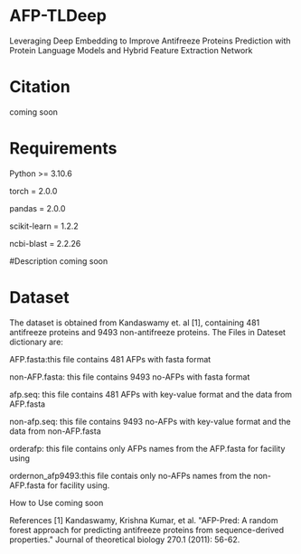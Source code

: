 # AFP-TLDeep
Leveraging Deep Embedding to Improve Antifreeze Proteins Prediction with Protein Language Models and Hybrid Feature Extraction Network

# Citation
coming soon

# Requirements

Python >= 3.10.6

torch = 2.0.0

pandas = 2.0.0

scikit-learn = 1.2.2

ncbi-blast = 2.2.26

#Description
coming soon


# Dataset
The dataset is obtained from Kandaswamy et. al [1], containing 481 antifreeze proteins and 9493 non-antifreeze proteins. The Files in Dateset dictionary are:

AFP.fasta:this file contains 481 AFPs with fasta format

non-AFP.fasta: this file contains 9493 no-AFPs with fasta format

afp.seq: this file contains 481 AFPs with key-value format and the data from AFP.fasta

non-afp.seq: this file contains 9493 no-AFPs with key-value format and the data from non-AFP.fasta

orderafp: this file contains only AFPs names from the AFP.fasta for facility using

ordernon_afp9493:this file contais only no-AFPs names from the non-AFP.fasta for facility using.

How to Use
coming soon

References
[1] Kandaswamy, Krishna Kumar, et al. "AFP-Pred: A random forest approach for predicting antifreeze proteins from sequence-derived properties." Journal of theoretical biology 270.1 (2011): 56-62.
